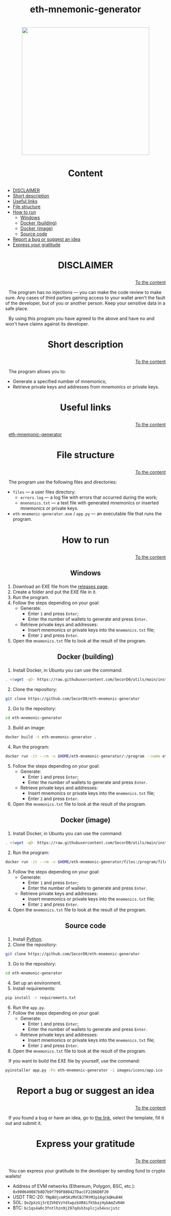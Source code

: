 <h1><p align="center">eth-mnemonic-generator</p></h1><h1>

<p align="center"><img src="images/icons/app.ico" width="400"></p>



<h1><p align="center">Content</p></h1>

- [DISCLAIMER](#DISCLAIMER)
- [Short description](#Short-description)
- [Useful links](#Useful-links)
- [File structure](#File-structure)
- [How to run](#How-to-run)
    - [Windows](#Windows)
    - [Docker (building)](#Docker-building)
    - [Docker (image)](#Docker-image)
    - [Source code](#Source-code)
- [Report a bug or suggest an idea](#Report-a-bug-or-suggest-an-idea)
- [Express your gratitude](#Express-your-gratitude)



<h1><p align="center">DISCLAIMER</p></h1>
<p align="right"><a href="#Content">To the content</a></p>

⠀The program has no injections — you can make the code review to make sure. Any cases of third parties gaining access to your wallet aren't the fault of the developer, but of you or another person. Keep your sensitive data in a safe place.

⠀By using this program you have agreed to the above and have no and won't have claims against its developer.


<h1><p align="center">Short description</p></h1>
<p align="right"><a href="#Content">To the content</a></p>

⠀The program allows you to:
- Generate a specified number of mnemonics;
- Retrieve private keys and addresses from mnemonics or private keys.  



<h1><p align="center">Useful links</p></h1>
<p align="right"><a href="#Content">To the content</a></p>

⠀[eth-mnemonic-generator](https://github.com/SecorD0/eth-mnemonic-generator)



<h1><p align="center">File structure</p></h1>
<p align="right"><a href="#Content">To the content</a></p>

⠀The program use the following files and directories:
- `files` — a user files directory:
  - `errors.log` — a log file with errors that occurred during the work;
  - `mnenonics.txt` — a text file with generated mnemonics or inserted mnemonics or private keys.
- `eth-mnemonic-generator.exe` / `app.py` — an executable file that runs the program.



<h1><p align="center">How to run</p></h1>
<p align="right"><a href="#Content">To the content</a></p>

<h2><p align="center">Windows</p></h2>

1. Download an EXE file from the [releases page](https://github.com/SecorD0/eth-mnemonic-generator/releases).
2. Create a folder and put the EXE file in it.
3. Run the program.
4. Follow the steps depending on your goal:
   - Generate:
      - Enter `1` and press `Enter`;
      - Enter the number of wallets to generate and press `Enter`.
   - Retrieve private keys and addresses:
     - Insert mnemonics or private keys into the `mnemonics.txt` file;
     - Enter `2` and press `Enter`.
5. Open the `mnemonics.txt` file to look at the result of the program.


<h2><p align="center">Docker (building)</p></h2>

1. Install Docker, in Ubuntu you can use the command:
```sh
. <(wget -qO- https://raw.githubusercontent.com/SecorD0/utils/main/installers/docker.sh)
```
2. Clone the repository:
```sh
git clone https://github.com/SecorD0/eth-mnemonic-generator
```
2. Go to the repository:
```sh
cd eth-mnemonic-generator
```
3. Build an image:
```sh
docker build -t eth-mnemonic-generator .
```
4. Run the program:
```sh
docker run -it --rm -v $HOME/eth-mnemonic-generator/:/program --name eth-mnemonic-generator eth-mnemonic-generator
```
5. Follow the steps depending on your goal:
   - Generate:
      - Enter `1` and press `Enter`;
      - Enter the number of wallets to generate and press `Enter`.
   - Retrieve private keys and addresses:
     - Insert mnemonics or private keys into the `mnemonics.txt` file;
     - Enter `2` and press `Enter`.
6. Open the `mnemonics.txt` file to look at the result of the program.


<h2><p align="center">Docker (image)</p></h2>

1. Install Docker, in Ubuntu you can use the command:
```sh
. <(wget -qO- https://raw.githubusercontent.com/SecorD0/utils/main/installers/docker.sh)
```
2. Run the program:
```sh
docker run -it --rm -v $HOME/eth-mnemonic-generator/files:/program/files --name eth-mnemonic-generator ghcr.io/secord0/eth-mnemonic-generator:main
```
3. Follow the steps depending on your goal:
   - Generate:
      - Enter `1` and press `Enter`;
      - Enter the number of wallets to generate and press `Enter`.
   - Retrieve private keys and addresses:
     - Insert mnemonics or private keys into the `mnemonics.txt` file;
     - Enter `2` and press `Enter`.
4. Open the `mnemonics.txt` file to look at the result of the program.


<h2><p align="center">Source code</p></h2>

1. Install [Python](https://www.python.org/downloads/).
2. Clone the repository:
```sh
git clone https://github.com/SecorD0/eth-mnemonic-generator
```
3. Go to the repository:
```sh
cd eth-mnemonic-generator
```
4. Set up an environment.
5. Install requirements:
```sh
pip install -r requirements.txt
```
6. Run the `app.py`.
7. Follow the steps depending on your goal:
   - Generate:
      - Enter `1` and press `Enter`;
      - Enter the number of wallets to generate and press `Enter`.
   - Retrieve private keys and addresses:
     - Insert mnemonics or private keys into the `mnemonics.txt` file;
     - Enter `2` and press `Enter`.
8. Open the `mnemonics.txt` file to look at the result of the program.


⠀If you want to build the EXE file by yourself, use the command:
```sh
pyinstaller app.py -Fn eth-mnemonic-generator -i images/icons/app.ico --add-binary "images/icons;images/icons" --add-binary "data\wordlist;eth_account\hdaccount\wordlist"
```



<h1><p align="center">Report a bug or suggest an idea</p></h1>
<p align="right"><a href="#Content">To the content</a></p>

⠀If you found a bug or have an idea, go to [the link](https://github.com/SecorD0/eth-mnemonic-generator/issues/new/choose), select the template, fill it out and submit it.



<h1><p align="center">Express your gratitude</p></h1>
<p align="right"><a href="#Content">To the content</a></p>

⠀You can express your gratitude to the developer by sending fund to crypto wallets!
- Address of EVM networks (Ethereum, Polygon, BSC, etc.): `0x900649087b8D7b9f799F880427DacCF2286D8F20`
- USDT TRC-20: `TNpBdjcmR5KzMVCBJTRYMJp16gCkQHu84K`
- SOL: `DoZpXzGj5rEZVhEVzYdtwpzbXR8ifk5bajHybAmZvR4H`
- BTC: `bc1qs4a0c3fntlhzn9j297qdsh3splcju54xscjstc`
